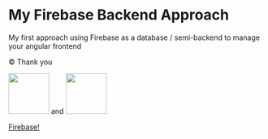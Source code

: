 # My Firebase Backend Approach

My first approach using Firebase as a database / semi-backend to manage your angular frontend

:copyright: Thank you 

<img src="https://user-images.githubusercontent.com/93710089/221360401-4febb4e4-7327-4ccf-909d-6b46c00983f5.png" width="80" height="80" /> and <img src="https://user-images.githubusercontent.com/93710089/221360400-1dfb48e1-4904-414e-a0c6-5198ce7cb87f.png" width="80" height="80" />

[Firebase!](https://firebase.google.com/)



